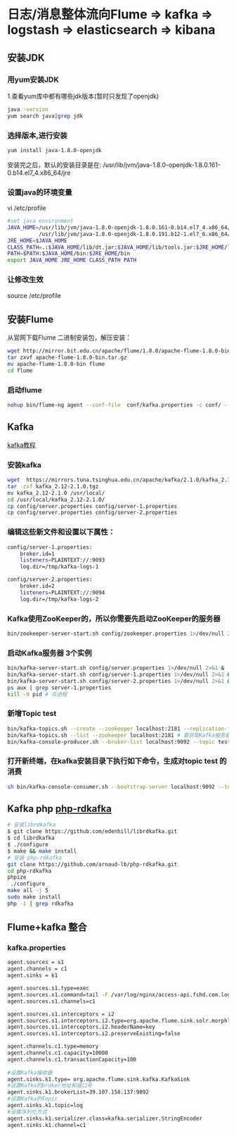 # 日志/消息整体流向Flume => kafka => logstash => elasticsearch => kibana

## 安装JDK 
### 用yum安装JDK
1.查看yum库中都有哪些jdk版本(暂时只发现了openjdk)
```sh
java -version
yum search java|grep jdk
```
### 选择版本,进行安装
```sh
yum install java-1.8.0-openjdk
```
安装完之后，默认的安装目录是在: /usr/lib/jvm/java-1.8.0-openjdk-1.8.0.161-0.b14.el7_4.x86_64/jre

### 设置java的环境变量
vi /etc/profile
```sh
#set java environment
JAVA_HOME=/usr/lib/jvm/java-1.8.0-openjdk-1.8.0.161-0.b14.el7_4.x86_64/jre
          /usr/lib/jvm/java-1.8.0-openjdk-1.8.0.191.b12-1.el7_6.x86_64/jre
JRE_HOME=$JAVA_HOME
CLASS_PATH=.:$JAVA_HOME/lib/dt.jar:$JAVA_HOME/lib/tools.jar:$JRE_HOME/lib
PATH=$PATH:$JAVA_HOME/bin:$JRE_HOME/bin
export JAVA_HOME JRE_HOME CLASS_PATH PATH
```
### 让修改生效
source /etc/profile

## 安装Flume

从官网下载Flume 二进制安装包，解压安装：
```sh
wget http://mirror.bit.edu.cn/apache/flume/1.8.0/apache-flume-1.8.0-bin.tar.gz
tar zxvf apache-flume-1.8.0-bin.tar.gz
mv apache-flume-1.8.0-bin flume
cd flume
```

### 启动flume
```sh
nohup bin/flume-ng agent --conf-file  conf/kafka.properties -c conf/ --name agent -Dflume.root.logger=DEBUG,console 1>/dev/null 2>&1 &
```

## Kafka

[kafka教程](https://www.w3cschool.cn/apache_kafka/apache_kafka_introduction.html)

### 安装kafka
```sh
wget  https://mirrors.tuna.tsinghua.edu.cn/apache/kafka/2.1.0/kafka_2.12-2.1.0.tgz
tar -zxf kafka_2.12-2.1.0.tgz
mv kafka_2.12-2.1.0 /usr/local/
cd /usr/local/kafka_2.12-2.1.0/
cp config/server.properties config/server-1.properties
cp config/server.properties config/server-2.properties
```

### 编辑这些新文件和设置以下属性：
```sh
config/server-1.properties:
    broker.id=1
    listeners=PLAINTEXT://:9093
    log.dir=/tmp/kafka-logs-1

config/server-2.properties:
    broker.id=2
    listeners=PLAINTEXT://:9094
    log.dir=/tmp/kafka-logs-2
```
### Kafka使用ZooKeeper的，所以你需要先启动ZooKeeper的服务器
```sh
bin/zookeeper-server-start.sh config/zookeeper.properties 1>/dev/null 2>&1 &
```
### 启动Kafka服务器 3个实例
```sh
bin/kafka-server-start.sh config/server.properties 1>/dev/null 2>&1 &
bin/kafka-server-start.sh config/server-1.properties 1>/dev/null 2>&1 &
bin/kafka-server-start.sh config/server-2.properties 1>/dev/null 2>&1 &
ps aux | grep server-1.properties
kill -9 pid # 杀进程
```

### 新增Topic test
```sh
bin/kafka-topics.sh --create --zookeeper localhost:2181 --replication-factor 1 --partitions 1 --topic test
bin/kafka-topics.sh --list --zookeeper localhost:2181 # 要获取Kafka服务器中的主题列表
bin/kafka-console-producer.sh --broker-list localhost:9092 --topic test # 发送消息
```

### 打开新终端，在kafka安装目录下执行如下命令，生成对topic test 的消费
```sh
sh bin/kafka-console-consumer.sh --bootstrap-server localhost:9092 --topic log --from-beginning 
```

## Kafka php [php-rdkafka](https://github.com/arnaud-lb/php-rdkafka)


```sh
# 安装librdkafka 
$ git clone https://github.com/edenhill/librdkafka.git
$ cd librdkafka
$ ./configure
$ make && make install
# 安装 php-rdkafka
git clone https://github.com/arnaud-lb/php-rdkafka.git
cd php-rdkafka
phpize
 ./configure
make all -j 5
sudo make install
php -i | grep rdkafka
```

## Flume+kafka 整合

### kafka.properties
```sh
agent.sources = s1
agent.channels = c1                                                                                    
agent.sinks = k1

agent.sources.s1.type=exec                                                    
agent.sources.s1.command=tail -F /var/log/nginx/access-api.fshd.com.log                    
agent.sources.s1.channels=c1   

agent.sources.s1.interceptors = i2
agent.sources.s1.interceptors.i2.type=org.apache.flume.sink.solr.morphline.UUIDInterceptor$Builder
agent.sources.s1.interceptors.i2.headerName=key
agent.sources.s1.interceptors.i2.preserveExisting=false

agent.channels.c1.type=memory
agent.channels.c1.capacity=10000                                                 
agent.channels.c1.transactionCapacity=100
                                                                                                                                      
#设置Kafka接收器
agent.sinks.k1.type= org.apache.flume.sink.kafka.KafkaSink                                                      
#设置Kafka的broker地址和端口号
agent.sinks.k1.brokerList=39.107.158.137:9092
#设置Kafka的Topic
agent.sinks.k1.topic=log
#设置序列化方式
agent.sinks.k1.serializer.class=kafka.serializer.StringEncoder                                                                                                                                  
agent.sinks.k1.channel=c1
```



